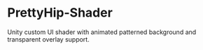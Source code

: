# PrettyHip-Shader
Unity custom UI shader with animated patterned background and transparent overlay support.
